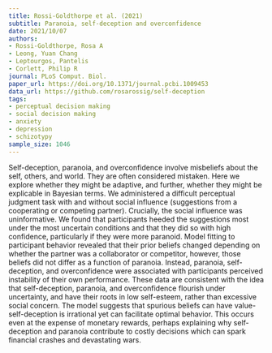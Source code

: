 ```yaml
---
title: Rossi-Goldthorpe et al. (2021)
subtitle: Paranoia, self-deception and overconfidence
date: 2021/10/07
authors:
- Rossi-Goldthorpe, Rosa A
- Leong, Yuan Chang
- Leptourgos, Pantelis
- Corlett, Philip R
journal: PLoS Comput. Biol.
paper_url: https://doi.org/10.1371/journal.pcbi.1009453
data_url: https://github.com/rosarossig/self-deception
tags:
- perceptual decision making
- social decision making
- anxiety
- depression
- schizotypy
sample_size: 1046
---
```


Self-deception, paranoia, and overconfidence involve misbeliefs about the self, others, and world. They are often considered mistaken. Here we explore whether they might be adaptive, and further, whether they might be explicable in Bayesian terms. We administered a difficult perceptual judgment task with and without social influence (suggestions from a cooperating or competing partner). Crucially, the social influence was uninformative. We found that participants heeded the suggestions most under the most uncertain conditions and that they did so with high confidence, particularly if they were more paranoid. Model fitting to participant behavior revealed that their prior beliefs changed depending on whether the partner was a collaborator or competitor, however, those beliefs did not differ as a function of paranoia. Instead, paranoia, self-deception, and overconfidence were associated with participants perceived instability of their own performance. These data are consistent with the idea that self-deception, paranoia, and overconfidence flourish under uncertainty, and have their roots in low self-esteem, rather than excessive social concern. The model suggests that spurious beliefs can have value-self-deception is irrational yet can facilitate optimal behavior. This occurs even at the expense of monetary rewards, perhaps explaining why self-deception and paranoia contribute to costly decisions which can spark financial crashes and devastating wars.
